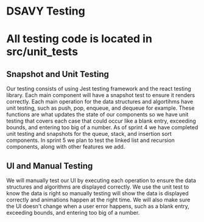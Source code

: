 # DSAVY Testing
# All testing code is located in src/unit_tests

## Snapshot and Unit Testing

Our testing consists of using Jest testing framework and the react testing library. Each main component 
will have a snapshot test to ensure it renders correctly. Each main operation for the data structures and 
algortihms have unit testing, such as push, pop, enqueue, and dequeue for example. These functions are what 
updates the state of our components so we have unit testing that covers each case that could occur like a blank entry, 
exceeding bounds, and entering too big of a number. As of sprint 4 we have completed unit testing and snapshots for the 
queue, stack, and insertion sort components. In sprint 5 we plan to test the linked list and recursion components, 
along with other features we add. 

## UI and Manual Testing

We will manually test our UI by executing each operation to ensure the data structures and algorithms are displayed correctly.
We use the unit test to know the data is right so manually testing will show the data is displayed correctly and animations happen 
at the right time. We will also make sure the UI doesn't change when a user error happens, such as a blank entry, 
exceeding bounds, and entering too big of a number.